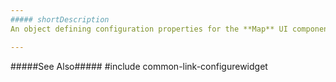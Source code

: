 ```yaml
---
##### shortDescription
An object defining configuration properties for the **Map** UI component.

---
```

#####See Also#####
#include common-link-configurewidget